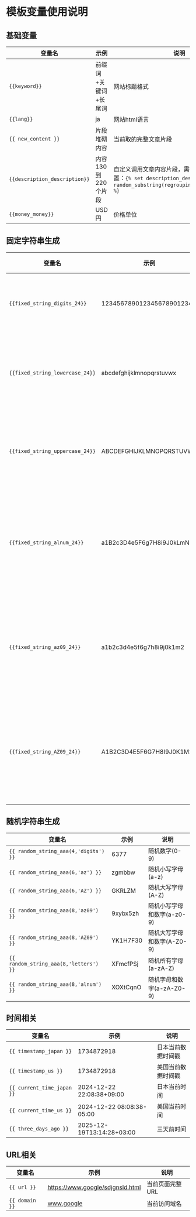 # 模板变量使用说明

## 基础变量
| 变量名 | 示例 | 说明 |
|--------|------|------|
| `{{keyword}}` | 前缀词+关键词+长尾词 | 网站标题格式 |
| `{{lang}}` | ja | 网站html语言 |
| `{{ new_content }}` | 片段堆砌内容 | 当前取的完整文章片段 |
| `{{description_description}}` | 内容130到220个片段 | 自定义调用文章内容片段，需在HTML第一行设置：`{% set description_description = random_substring(regrouping_content,130,220) %}` |
| `{{money_money}}` | USD 円 | 价格单位 |

## 固定字符串生成
| 变量名 | 示例 | 说明 |
|--------|------|------|
| `{{fixed_string_digits_24}}` | 123456789012345678901234 | 固定数字(1-24位) |
| `{{fixed_string_lowercase_24}}` | abcdefghijklmnopqrstuvwx | 固定小写字母(1-24位) |
| `{{fixed_string_uppercase_24}}` | ABCDEFGHIJKLMNOPQRSTUVWX | 固定大写字母(1-24位) |
| `{{fixed_string_alnum_24}}` | a1B2c3D4e5F6g7H8i9J0kLmN | 固定数字+大小写字母(1-24位) |
| `{{fixed_string_az09_24}}` | a1b2c3d4e5f6g7h8i9j0k1m2 | 固定小写字母和数字(1-24位) |
| `{{fixed_string_AZ09_24}}` | A1B2C3D4E5F6G7H8I9J0K1M2 | 固定大写字母和数字(1-24位) |

## 随机字符串生成
| 变量名 | 示例 | 说明 |
|--------|------|------|
| `{{ random_string_aaa(4,'digits') }}` | 6377 | 随机数字(0-9) |
| `{{ random_string_aaa(6,'az') }}` | zgmbbw | 随机小写字母(a-z) |
| `{{ random_string_aaa(6,'AZ') }}` | GKRLZM | 随机大写字母(A-Z) |
| `{{ random_string_aaa(8,'az09') }}` | 9xybx5zh | 随机小写字母和数字(a-z0-9) |
| `{{ random_string_aaa(8,'AZ09') }}` | YK1H7F30 | 随机大写字母和数字(A-Z0-9) |
| `{{ random_string_aaa(8,'letters') }}` | XFmcfPSj | 随机所有字母(a-zA-Z) |
| `{{ random_string_aaa(8,'alnum') }}` | XOXtCqnO | 随机字母和数字(a-zA-Z0-9) |

## 时间相关
| 变量名 | 示例 | 说明 |
|--------|------|------|
| `{{ timestamp_japan }}` | 1734872918 | 日本当前数据时间戳 |
| `{{ timestamp_us }}` | 1734872918 | 美国当前数据时间戳 |
| `{{ current_time_japan }}` | 2024-12-22 22:08:38+09:00 | 日本当前时间 |
| `{{ current_time_us }}` | 2024-12-22 08:08:38-05:00 | 美国当前时间 |
| `{{ three_days_ago }}` | 2025-12-19T13:14:28+03:00 | 三天前时间 |

## URL相关
| 变量名 | 示例 | 说明 |
|--------|------|------|
| `{{ url }}` | https://www.google/sdjgnsld.html | 当前页面完整URL |
| `{{ domain }}` | www.google | 当前访问域名 |
